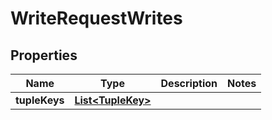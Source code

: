 

# WriteRequestWrites


## Properties

| Name | Type | Description | Notes |
|------------ | ------------- | ------------- | -------------|
|**tupleKeys** | [**List&lt;TupleKey&gt;**](TupleKey.md) |  |  |



